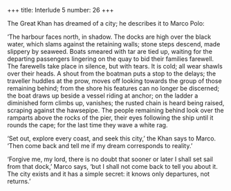 +++
title: Interlude 5
number: 26
+++

The Great Khan has dreamed of a city; he describes it to Marco Polo:

‘The harbour faces north, in shadow. The docks are high over the black water, which slams against the retaining walls; stone steps descend, made slippery by seaweed. Boats smeared with tar are tied up, waiting for the departing passengers lingering on the quay to bid their families farewell. The farewells take place in silence, but with tears. It is cold; all wear shawls over their heads. A shout from the boatman puts a stop to the delays; the traveller huddles at the prow, moves off looking towards the group of those remaining behind; from the shore his features can no longer be discerned; the boat draws up beside a vessel riding at anchor; on the ladder a diminished form climbs up, vanishes; the rusted chain is heard being raised, scraping against the hawsepipe. The people remaining behind look over the ramparts above the rocks of the pier, their eyes following the ship until it rounds the cape; for the last time they wave a white rag.

‘Set out, explore every coast, and seek this city,’ the Khan says to Marco. ‘Then come back and tell me if my dream corresponds to reality.’

‘Forgive me, my lord, there is no doubt that sooner or later I shall set sail from that dock,’ Marco says, ‘but I shall not come back to tell you about it. The city exists and it has a simple secret: it knows only departures, not returns.’